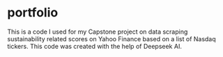 # portfolio
This is a code I used for my Capstone project on data scraping sustainability related scores on Yahoo Finance based on a list of Nasdaq tickers.
This code was created with the help of Deepseek AI. 
